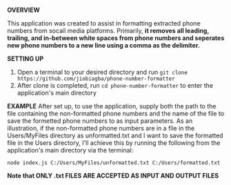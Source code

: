 __OVERVIEW__

This application was created to assist in formatting extracted phone numbers from socail media platforms. Primarily, **it removes all leading, trailing, and in-between white spaces from phone numbers and seperates new phone numbers to a new line using a comma as the delimiter.**

__SETTING UP__
1. Open a terminal to your desired directory and run `git clone https://github.com/jiobiagba/phone-number-formatter`
2. After clone is completed, run `cd phone-number-formatter` to enter the application's main directory

__EXAMPLE__
After set up, to use the application, supply both the path to the file containing the non-formatted phone numbers and the name of the file to save the formetted phone numbers to as input parameters. As an illustration, if the non-formatted phone numbers are in a file in the Users/MyFiles directory as unformatted.txt and I want to save the formatted file in the Users directory, I'll achieve this by running the following from the application's main directory via the terminal:

`node index.js C:/Users/MyFiles/unformatted.txt C:/Users/formatted.txt`

**Note that ONLY .txt FILES ARE ACCEPTED AS INPUT AND OUTPUT FILES**
